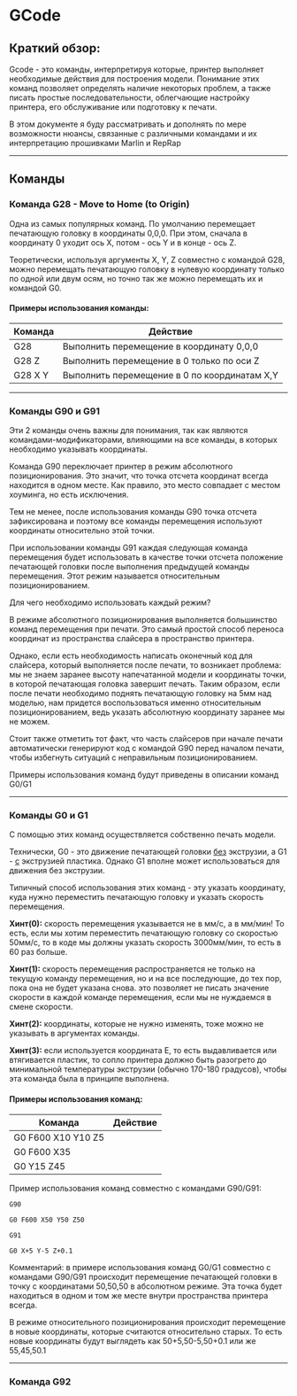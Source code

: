 # GCode

## Краткий обзор:

Gcode - это команды, интерпретируя которые, принтер выполняет необходимые действия для построения модели. Понимание этих команд позволяет определять наличие некоторых проблем, а также писать простые последовательности, облегчающие настройку принтера, его обслуживание или подготовку к печати.

В этом документе я буду рассматривать и дополнять по мере возможности нюансы, связанные с различными командами и их интерпретацию прошивками Marlin и RepRap

------

## Команды

### Команда G28 - Move to Home (to Origin)

Одна из самых популярных команд. По умолчанию перемещает печатающую головку в координаты 0,0,0. При этом, сначала в координату 0 уходит ось X, потом - ось Y и в конце - ось Z.

Теоретически, используя аргументы X, Y, Z совместно с командой G28, можно перемещать печатающую головку в нулевую координату только по одной или двум осям, но точно так же можно перемещать их и командой G0.

#### Примеры использования команды:

| Команда | Действие                                     |
| ------- | -------------------------------------------- |
| G28     | Выполнить перемещение в координату 0,0,0     |
| G28 Z   | Выполнить перемещение в 0 только по оси Z    |
| G28 X Y | Выполнить перемещение в 0 по координатам X,Y |

------

### Команды G90 и G91

Эти 2 команды очень важны для понимания, так как являются командами-модификаторами, влияющими на все команды, в которых необходимо указывать координаты.

Команда G90 переключает принтер в режим абсолютного позиционирования. Это значит, что точка отсчета координат всегда находится в одном месте. Как правило, это место совпадает с местом хоуминга, но есть исключения.

Тем не менее, после использования команды G90 точка отсчета зафиксирована и поэтому все команды перемещения используют координаты относительно этой точки.

При использовании команды G91 каждая следующая команда перемещения будет использовать в качестве точки отсчета положение печатающей головки после выполнения предыдущей команды перемещения. Этот режим называется относительным позиционированием.

Для чего необходимо использовать каждый режим?

В режиме абсолютного позиционирования выполняется большинство команд перемещения при печати. Это самый простой способ переноса координат из пространства слайсера в пространство принтера. 

Однако, если есть необходимость написать оконечный код для слайсера, который выполняется после печати, то возникает проблема: мы не знаем заранее высоту напечатанной модели и координаты точки, в которой печатающая головка завершит печать. Таким образом, если после печати необходимо поднять печатающую головку на 5мм над моделью, нам придется воспользоваться именно относительным позиционированием, ведь указать абсолютную координату заранее мы не можем.

Стоит также отметить тот факт, что часть слайсеров при начале печати автоматически генерируют код с командой G90 перед началом печати, чтобы избегнуть ситуаций с неправильным позиционированием.

Примеры использования команд будут приведены в описании команд G0/G1 

------

### Команды G0 и G1

С помощью этих команд осуществляется собственно печать модели.

Технически, G0 - это движение печатающей головки <u>без</u> экструзии, а G1 - <u>с</u> экструзией пластика. Однако G1 вполне может использоваться для движения без экструзии.

Типичный способ использования этих команд - эту указать координату, куда нужно переместить печатающую головку и указать скорость перемещения.

**Хинт(0):** скорость перемещения указывается не в мм/с, а в мм/мин! То есть, если мы хотим переместить печатающую головку со скоростью 50мм/с, то в коде мы должны указать скорость 3000мм/мин, то есть в 60 раз больше.

**Хинт(1):** скорость перемещения распространяется не только на текущую команду перемещения, но и на все последующие, до тех пор, пока она не будет указана снова. это позволяет не писать значение скорости в каждой команде перемещения, если мы не нуждаемся в смене скорости.

**Хинт(2):** координаты, которые не нужно изменять, тоже можно не указывать в аргументах команды.

**Хинт(3):** если используется координата E, то есть выдавливается или втягивается пластик, то сопло принтера должно быть разогрето до минимальной температуры экструзии (обычно 170-180 градусов), чтобы эта команда была в принципе выполнена.

#### Примеры использования команд:

| Команда            | Действие |
| ------------------ | -------- |
| G0 F600 X10 Y10 Z5 |          |
| G0 F600 X35        |          |
| G0 Y15 Z45         |          |

Пример использования команд совместно с командами G90/G91:
```
G90

G0 F600 X50 Y50 Z50

G91

G0 X+5 Y-5 Z+0.1
```

Комментарий: в примере использования команд G0/G1 совместно с командами G90/G91 происходит перемещение печатающей головки в точку с координатами 50,50,50 в абсолютном режиме. Эта точка будет находиться в одном и том же месте внутри пространства принтера всегда.

В режиме относительного позиционирования происходит перемещение в новые координаты, которые считаются относительно старых. То есть новые координаты будут выглядеть как 50+5,50-5,50+0.1 или же 55,45,50.1

------

### Команда G92

